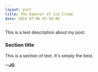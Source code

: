 ```yaml
---
layout: post
title: The Emperor of Ice Cream
date: 2015-07-06 07:59:00
---
```


This is a test description about my post.

### Section title

This is a section of text. It's simply the best.

<strong>--JG</strong>
